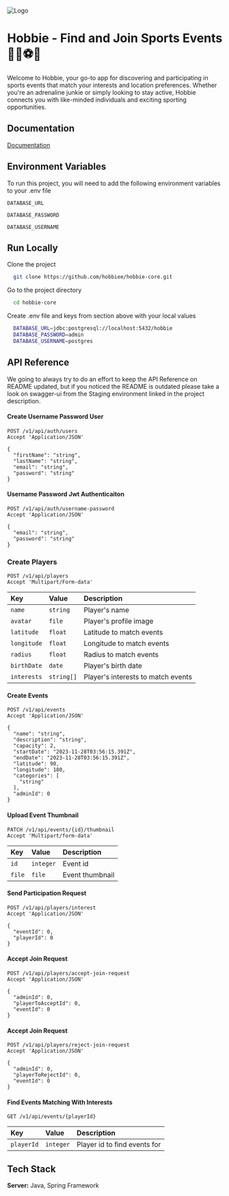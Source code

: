 
![Logo](https://hobbie.s3.amazonaws.com/hobbie-logo.png)


# Hobbie - Find and Join Sports Events 🏃‍♂️⚽🎾

Welcome to Hobbie, your go-to app for discovering and participating in sports events that match your interests and location preferences. Whether you're an adrenaline junkie or simply looking to stay active, Hobbie connects you with like-minded individuals and exciting sporting opportunities.


## Documentation

[Documentation](https://hobbie.notion.site/Hobbie-Docs-Modeling-956d9fcfdb224447ae0effa20c246203?pvs=4)


## Environment Variables

To run this project, you will need to add the following environment variables to your .env file

`DATABASE_URL`

`DATABASE_PASSWORD`

`DATABASE_USERNAME`


## Run Locally

Clone the project

```bash
  git clone https://github.com/hobbiee/hobbie-core.git
```

Go to the project directory

```bash
  cd hobbie-core
```

Create .env file and keys from section above with your local values

```bash
  DATABASE_URL=jdbc:postgresql://localhost:5432/hobbie
  DATABASE_PASSWORD=admin
  DATABASE_USERNAME=postgres
```


## API Reference

We going to always try to do an effort to keep the API Reference on README updated, but if you noticed the README is outdated please take a look on swagger-ui from the Staging environment linked in the project description.

#### Create Username Password User

```http
POST /v1/api/auth/users
Accept 'Application/JSON'
```

```http
{
  "firstName": "string",
  "lastName": "string",
  "email": "string",
  "password": "string"
}
```

#### Username Password Jwt Authenticaiton

```http
POST /v1/api/auth/username-password
Accept 'Application/JSON'
```

```http
{
  "email": "string",
  "password": "string"
}
```

### Create Players

```http
POST /v1/api/players
Accept 'Multipart/Form-data'
```

| Key | Value         | Description |
| :-------- | :-------| :---------- |
| `name`  | `string`  | Player's name |
| `avatar`| `file`    | Player's profile image |
| `latitude`  | `float`  | Latitude to match events |
| `longitude`| `float`    | Longitude to match events |
| `radius`  | `float`  | Radius to match events |
| `birthDate`| `date`    | Player's birth date |
| `interests`| `string[]`    | Player's interests to match events |



#### Create Events

```http
POST /v1/api/events
Accept 'Application/JSON'
```

```http
{
  "name": "string",
  "description": "string",
  "capacity": 2,
  "startDate": "2023-11-28T03:56:15.391Z",
  "endDate": "2023-11-28T03:56:15.391Z",
  "latitude": 90,
  "longitude": 180,
  "categories": [
    "string"
  ],
  "adminId": 0
}
```

#### Upload Event Thumbnail

```http
PATCH /v1/api/events/{id}/thumbnail
Accept 'Multipart/form-data'
```
| Key | Value         | Description |
| :-------- | :-------| :---------- |
| `id`  | `integer`  | Event id |
| `file`| `file`    | Event thumbnail |

#### Send Participation Request

```http
POST /v1/api/players/interest
Accept 'Application/JSON'
```

```http
{
  "eventId": 0,
  "playerId": 0
}
```

#### Accept Join Request

```http
POST /v1/api/players/accept-join-request
Accept 'Application/JSON'
```

```http
{
  "adminId": 0,
  "playerToAcceptId": 0,
  "eventId": 0
}
```

#### Accept Join Request

```http
POST /v1/api/players/reject-join-request
Accept 'Application/JSON'
```

```http
{
  "adminId": 0,
  "playerToRejectId": 0,
  "eventId": 0
}
```


#### Find Events Matching With Interests

```http
GET /v1/api/events/{playerId}
```

| Key         | Value       | Description                     |
| :--------   | :-------    | :-------------------------------|
| `playerId`  | `integer`   | Player id to find events for    |

## Tech Stack

**Server:** Java, Spring Framework

